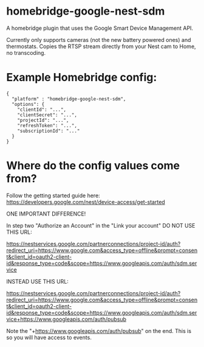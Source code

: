 # homebridge-google-nest-sdm

A homebridge plugin that uses the Google Smart Device Management API.

Currently only supports cameras (not the new battery powered ones) and thermostats.  Copies the RTSP stream directly from your Nest cam to Home, no transcoding.

# Example Homebridge config:

    {
      "platform" : "homebridge-google-nest-sdm",
      "options": {
        "clientId": "...",
        "clientSecret": "...",
        "projectId": "...",
        "refreshToken": "...",
        "subscriptionId": "..."
      }
    }
    
# Where do the config values come from?

Follow the getting started guide here: https://developers.google.com/nest/device-access/get-started

ONE IMPORTANT DIFFERENCE!

In step two "Authorize an Account" in the "Link your account" DO NOT USE THIS URL:

https://nestservices.google.com/partnerconnections/project-id/auth?redirect_uri=https://www.google.com&access_type=offline&prompt=consent&client_id=oauth2-client-id&response_type=code&scope=https://www.googleapis.com/auth/sdm.service

INSTEAD USE THIS URL:

https://nestservices.google.com/partnerconnections/project-id/auth?redirect_uri=https://www.google.com&access_type=offline&prompt=consent&client_id=oauth2-client-id&response_type=code&scope=https://www.googleapis.com/auth/sdm.service+https://www.googleapis.com/auth/pubsub

Note the "+https://www.googleapis.com/auth/pubsub" on the end.  This is so you will have access to events.


